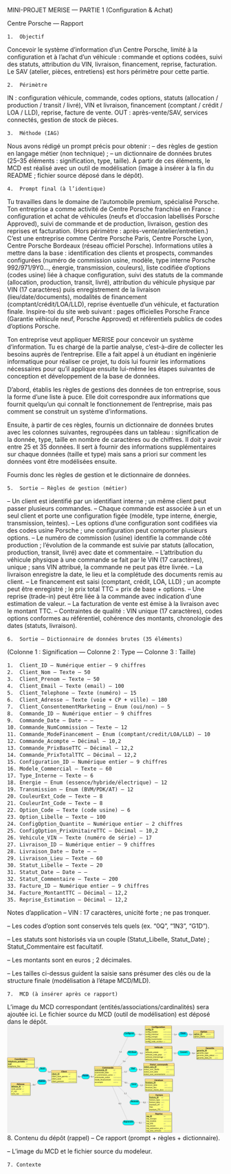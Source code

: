 MINI-PROJET MERISE — PARTIE 1 (Configuration & Achat)

Centre Porsche — Rapport

	1.	Objectif
Concevoir le système d’information d’un Centre Porsche, limité à la configuration et à l’achat d’un véhicule : commande et options codées, suivi des statuts, attribution du VIN, livraison, financement, reprise, facturation. Le SAV (atelier, pièces, entretiens) est hors périmètre pour cette partie.

	2.	Périmètre
IN : configuration véhicule, commande, codes options, statuts (allocation / production / transit / livré), VIN et livraison, financement (comptant / crédit / LOA / LLD), reprise, facture de vente.
OUT : après-vente/SAV, services connectés, gestion de stock de pièces.

	3.	Méthode (IAG)
Nous avons rédigé un prompt précis pour obtenir :
– des règles de gestion en langage métier (non technique) ;
– un dictionnaire de données brutes (25–35 éléments : signification, type, taille).
À partir de ces éléments, le MCD est réalisé avec un outil de modélisation (image à insérer à la fin du README ; fichier source déposé dans le dépôt).

	4.	Prompt final (à l’identique)
Tu travailles dans le domaine de l’automobile premium, spécialisé Porsche.
Ton entreprise a comme activité de Centre Porsche franchisé en France : configuration et achat de véhicules (neufs et d’occasion labellisés Porsche Approved), suivi de commande et de production, livraison, gestion des reprises et facturation. (Hors périmètre : après-vente/atelier/entretien.)
C’est une entreprise comme Centre Porsche Paris, Centre Porsche Lyon, Centre Porsche Bordeaux (réseau officiel Porsche).
Informations utiles à mettre dans la base : identification des clients et prospects, commandes configurées (numéro de commission usine, modèle, type interne Porsche 992/971/9Y0…, énergie, transmission, couleurs), liste codifiée d’options (codes usine) liée à chaque configuration, suivi des statuts de la commande (allocation, production, transit, livré), attribution du véhicule physique par VIN (17 caractères) puis enregistrement de la livraison (lieu/date/documents), modalités de financement (comptant/crédit/LOA/LLD), reprise éventuelle d’un véhicule, et facturation finale.
Inspire-toi du site web suivant : pages officielles Porsche France (Garantie véhicule neuf, Porsche Approved) et référentiels publics de codes d’options Porsche.

Ton entreprise veut appliquer MERISE pour concevoir un système d’information. Tu es chargé de la partie analyse, c’est-à-dire de collecter les besoins auprès de l’entreprise. Elle a fait appel à un étudiant en ingénierie informatique pour réaliser ce projet, tu dois lui fournir les informations nécessaires pour qu’il applique ensuite lui-même les étapes suivantes de conception et développement de la base de données.

D’abord, établis les règles de gestions des données de ton entreprise, sous la forme d’une liste à puce. Elle doit correspondre aux informations que fournit quelqu’un qui connaît le fonctionnement de l’entreprise, mais pas comment se construit un système d’informations.

Ensuite, à partir de ces règles, fournis un dictionnaire de données brutes avec les colonnes suivantes, regroupées dans un tableau : signification de la donnée, type, taille en nombre de caractères ou de chiffres. Il doit y avoir entre 25 et 35 données. Il sert à fournir des informations supplémentaires sur chaque données (taille et type) mais sans a priori sur comment les données vont être modélisées ensuite.

Fournis donc les règles de gestion et le dictionnaire de données.

	5.	Sortie — Règles de gestion (métier)
– Un client est identifié par un identifiant interne ; un même client peut passer plusieurs commandes.
– Chaque commande est associée à un et un seul client et porte une configuration figée (modèle, type interne, énergie, transmission, teintes).
– Les options d’une configuration sont codifiées via des codes usine Porsche ; une configuration peut comporter plusieurs options.
– Le numéro de commission (usine) identifie la commande côté production ; l’évolution de la commande est suivie par statuts (allocation, production, transit, livré) avec date et commentaire.
– L’attribution du véhicule physique à une commande se fait par le VIN (17 caractères), unique ; sans VIN attribué, la commande ne peut pas être livrée.
– La livraison enregistre la date, le lieu et la complétude des documents remis au client.
– Le financement est saisi (comptant, crédit, LOA, LLD) ; un acompte peut être enregistré ; le prix total TTC = prix de base + options.
– Une reprise (trade-in) peut être liée à la commande avec indication d’une estimation de valeur.
– La facturation de vente est émise à la livraison avec le montant TTC.
– Contraintes de qualité : VIN unique (17 caractères), codes options conformes au référentiel, cohérence des montants, chronologie des dates (statuts, livraison).

	6.	Sortie — Dictionnaire de données brutes (35 éléments)
(Colonne 1 : Signification — Colonne 2 : Type — Colonne 3 : Taille)

	1.	Client_ID — Numérique entier — 9 chiffres
	2.	Client_Nom — Texte — 50
	3.	Client_Prenom — Texte — 50
	4.	Client_Email — Texte (email) — 100
	5.	Client_Telephone — Texte (numéro) — 15
	6.	Client_Adresse — Texte (voie + CP + ville) — 180
	7.	Client_ConsentementMarketing — Enum (oui/non) — 5
	8.	Commande_ID — Numérique entier — 9 chiffres
	9.	Commande_Date — Date — —
	10.	Commande_NumCommission — Texte — 12
	11.	Commande_ModeFinancement — Enum (comptant/credit/LOA/LLD) — 10
	12.	Commande_Acompte — Décimal — 10,2
	13.	Commande_PrixBaseTTC — Décimal — 12,2
	14.	Commande_PrixTotalTTC — Décimal — 12,2
	15.	Configuration_ID — Numérique entier — 9 chiffres
	16.	Modele_Commercial — Texte — 60
	17.	Type_Interne — Texte — 6
	18.	Energie — Enum (essence/hybride/électrique) — 12
	19.	Transmission — Enum (BVM/PDK/AT) — 12
	20.	CouleurExt_Code — Texte — 8
	21.	CouleurInt_Code — Texte — 8
	22.	Option_Code — Texte (code usine) — 6
	23.	Option_Libelle — Texte — 100
	24.	ConfigOption_Quantite — Numérique entier — 2 chiffres
	25.	ConfigOption_PrixUnitaireTTC — Décimal — 10,2
	26.	Vehicule_VIN — Texte (numéro de série) — 17
	27.	Livraison_ID — Numérique entier — 9 chiffres
	28.	Livraison_Date — Date — —
	29.	Livraison_Lieu — Texte — 60
	30.	Statut_Libelle — Texte — 20
	31.	Statut_Date — Date — —
	32.	Statut_Commentaire — Texte — 200
	33.	Facture_ID — Numérique entier — 9 chiffres
	34.	Facture_MontantTTC — Décimal — 12,2
	35.	Reprise_Estimation — Décimal — 12,2

Notes d’application
– VIN : 17 caractères, unicité forte ; ne pas tronquer.

– Les codes d’option sont conservés tels quels (ex. “0Q”, “1N3”, “G1D”).

– Les statuts sont historisés via un couple (Statut_Libelle, Statut_Date) ; Statut_Commentaire est facultatif.

– Les montants sont en euros ; 2 décimales.

– Les tailles ci-dessus guident la saisie sans présumer des clés ou de la structure finale (modélisation à l’étape MCD/MLD).

	7.	MCD (à insérer après ce rapport)
L’image du MCD correspondant (entités/associations/cardinalités) sera ajoutée ici. Le fichier source du MCD (outil de modélisation) est déposé dans le dépôt.
![MSD](MCD.jpg)
	8.	Contenu du dépôt (rappel)
– Ce rapport (prompt + règles + dictionnaire).

– L’image du MCD et le fichier source du modeleur.





	7. Contexte 
